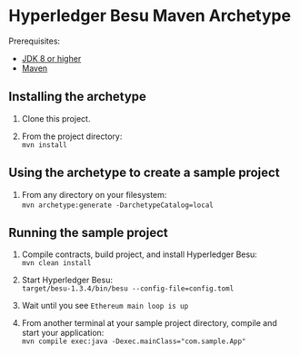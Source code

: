 # Hyperledger Besu Maven Archetype

Prerequisites:
* [JDK 8 or higher](https://adoptopenjdk.net/)
* [Maven](https://maven.apache.org/install.html)

## Installing the archetype

1. Clone this project.  

2. From the project directory:  
`mvn install`

## Using the archetype to create a sample project

1. From any directory on your filesystem:  
`mvn archetype:generate -DarchetypeCatalog=local`

## Running the sample project

1. Compile contracts, build project, and install Hyperledger Besu:  
`mvn clean install`

2. Start Hyperledger Besu:  
`target/besu-1.3.4/bin/besu --config-file=config.toml`

3. Wait until you see `Ethereum main loop is up`

4. From another terminal at your sample project directory, compile and start your application:  
`mvn compile exec:java -Dexec.mainClass="com.sample.App"`
